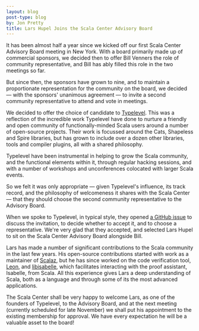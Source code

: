 ```yaml
---
layout: blog
post-type: blog
by: Jon Pretty
title: Lars Hupel Joins the Scala Center Advisory Board
---
```


It has been almost half a year since we kicked off our first Scala Center
Advisory Board meeting in New York. With a board primarily made up of
commercial sponsors, we decided then to offer Bill Venners the role of
community representative, and Bill has ably filled this role in the two
meetings so far.

But since then, the sponsors have grown to nine, and to maintain a
proportionate representation for the community on the board, we decided — with
the sponsors' unanimous agreement — to invite a second community representative
to attend and vote in meetings.

We decided to offer the choice of candidate to
[Typelevel](http://typelevel.org/). This was a reflection of the incredible
work Typelevel have done to nurture a friendly and open community of
functionally-minded Scala users around a number of open-source projects. Their
work is focussed around the Cats, Shapeless and Spire libraries, but has grown
to include over a dozen other libraries, tools and compiler plugins, all with
a shared philosophy.

Typelevel have been instrumental in helping to grow the Scala community, and
the functional elements within it, through regular hacking sessions, and with a
number of workshops and unconferences colocated with larger Scala events.

So we felt it was only appropriate — given Typelevel's influence, its track
record, and the philosophy of welcomeness it shares with the Scala Center —
that they should choose the second community representative to the Advisory
Board.

When we spoke to Typelevel, in typical style, they opened [a GitHub
issue](https://github.com/typelevel/general/issues/42) to discuss the
invitation, to decide whether to accept it, and to choose a representative.
We're very glad that they accepted, and selected Lars Hupel to sit on the Scala
Center Advisory Board alongside Bill.

Lars has made a number of significant contributions to the Scala community in
the last few years. His open-source contributions started with work as a
maintainer of [Scalaz](https://github.com/scalaz/scalaz), but he has since
worked on the code verification tool, [Leon](http://leon.epfl.ch/), and
[libisabelle](http://lars.hupel.info/libisabelle/), which facilitates
interacting with the proof assistant, Isabelle, from Scala. All this experience
gives Lars a deep understanding of Scala, both as a language and through some
of its the most advanced applications.

The Scala Center shall be very happy to welcome Lars, as one of the founders of
Typelevel, to the Advisory Board, and at the next meeting (currently scheduled
for late November) we shall put his appointment to the existing membership for
approval. We have every expectation he will be a valuable asset to the board!

